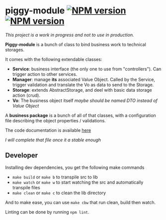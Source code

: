 piggy-module [![NPM version][npm-image]][npm-url] [![NPM version][doc-image]][doc-url] 
============================

_This project is a work in progress and not to use in production._

**Piggy-module** is a bunch of class to bind business work to technical storages.

It comes with the following extendable classes:
- **Service**: business interface (the only one to use from "controllers"). Can trigger action to other services.
- **Manager**: manage **its** associated Value Object. Called by the Service, trigger validation and translate the Vo as data to send to the Storage.
- **Storage**: extends AbstractStorage, and deel with basic data storage action (crud).
- **Vo**: The business object itself _maybe should be named DTO instead of Value Object_

A **business package** is a bunch of all of that classes, with a configuration file describing the object properties / validations.

The code documentation is available [here](https://doc.esdoc.org/github.com/tilap/piggy-module/)

_I will complete that file once it a stable enough_

## Developer

Installing dev dependencies, you get the following make commands
- `make build` or `make b` to transpile src to lib
- `make watch` or `make w` to start watching the src and automatically transpile files
- `make clean` or `make c` to clean the lib directory

And to make ease, you can use `make cbw` that run clean, build then watch.

Linting can be done by running `npm lint`.

[npm-image]: https://img.shields.io/npm/v/piggy-module.svg?style=flat
[npm-url]: https://npmjs.org/package/piggy-module
[doc-image]: https://doc.esdoc.org/github.com/tilap/piggy-module/badge.svg
[doc-url]: https://doc.esdoc.org/github.com/tilap/piggy-module/
